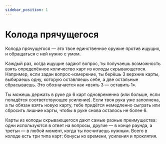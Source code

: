 ```yaml
---
sidebar_position: 1
---
```

# Колода прячущегося

Колода прячущегося — это твое единственное оружие против ищущих, и обращаться с ней нужно с умом.

Каждый раз, когда ищущие задают вопрос, ты получаешь возможность взять определённое количество карт из колоды скрывающегося. Например, если задан вопрос-измерение, ты берёшь 3 верхние карты, выбираешь одну, которую оставляешь себе, а две остальные сбрасываешь. Это обозначается как «взять 3 — оставить 1».

Ты можешь держать в руке до 6 карт одновременно (или больше, если попадётся соответствующее усиление). Если твоя рука уже заполнена, а ты обязан взять новую карту, тебе придётся немедленно сыграть или сбросить лишние карты, чтобы в руке снова осталось не более 6.

Карты из колоды скрывающегося дают самые разные преимущества: одни используются в ответ на вопросы, другие — в конце раунда, а третьи — в любой момент, когда ты посчитаешь нужным. Всего в колоде есть три типа карт: бонусы ко времени, усиления и проклятия.

